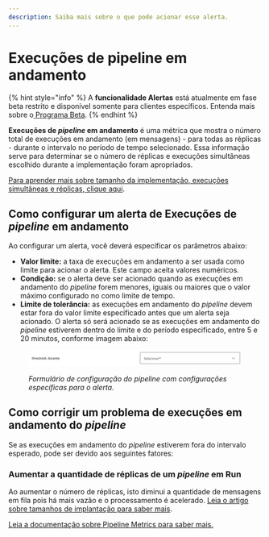 ```yaml
---
description: Saiba mais sobre o que pode acionar esse alerta.
---
```


# Execuções de pipeline em andamento

{% hint style="info" %}
A **funcionalidade Alertas** está atualmente em fase beta restrito e disponível somente para clientes específicos. Entenda mais sobre o[ Programa Beta](https://docs.digibee.com/documentation/v/pt-br/geral/programa-beta).
{% endhint %}

**Execuções de **_**pipeline**_** em andamento** é uma métrica que mostra o número total de execuções em andamento (em mensagens) - para todas as réplicas - durante o intervalo no período de tempo selecionado. Essa informação serve para determinar se o número de réplicas e execuções simultâneas escolhido durante a implementação foram apropriados.

&#x20;[Para aprender mais sobre tamanho da implementação, execuções simultâneas e réplicas, clique aqui](https://docs.digibee.com/help-center/v/pt-br/run/deployments).

## Como configurar um alerta de Execuções de _pipeline_ em andamento

Ao configurar um alerta, você deverá especificar os parâmetros abaixo:

* **Valor limite:** a taxa de execuções em andamento a ser usada como limite para acionar o alerta. Este campo aceita valores numéricos.&#x20;
* **Condição:** se o alerta deve ser acionado quando as execuções em andamento do _pipeline_ forem menores, iguais ou maiores que o valor máximo configurado no como limite de tempo.
* **Limite de tolerância:** as execuções em andamento do _pipeline_ devem estar fora do valor limite especificado antes que um alerta seja acionado. O alerta só será acionado se as execuções em andamento do _pipeline_ estiverem dentro do limite e do período especificado, entre 5 e 20 minutos, conforme imagem abaixo:

<figure><img src="../../../.gitbook/assets/thershold PT (3).png" alt=""><figcaption><p><em>Formulário de configuração do pipeline com configurações específicas para o alerta.</em></p></figcaption></figure>

## Como corrigir um problema de execuções em andamento do _pipeline_

Se as execuções em andamento do _pipeline_ estiverem fora do intervalo esperado, pode ser devido aos seguintes fatores:

### Aumentar a quantidade de réplicas de um _pipeline_ em Run

Ao aumentar o número de réplicas, isto diminui a quantidade de mensagens em fila pois há mais vazão e o processamento é acelerado. [Leia o artigo sobre tamanhos de implantação para saber mais](https://docs.digibee.com/documentation/v/pt-br/run/runtime).

[Leia a documentação sobre Pipeline Metrics para saber mais.](https://docs.digibee.com/documentation/v/pt-br/monitor/pipeline-metrics)
